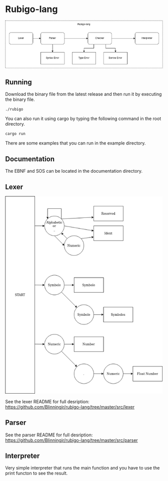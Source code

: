 # Rubigo-lang
![Rubigo-lang](https://github.com/Blinningjr/rubigo-lang/blob/master/images/rubigo_lang.png)

## Running
Download the binary file from the latest release and then run it by executing the binary file.

```
./rubigo
```

You can also run it using cargo by typing the following command in the root directory.

```
cargo run
```

There are some examples that you can run in the example directory.


## Documentation 

The EBNF and SOS can be located in the documentation directory.

## Lexer
![Rubigo Lexer fsm](https://github.com/Blinningjr/rubigo-lang/blob/master/images/lexer/rubigo_lexer_fsm.png)

See the lexer README for full desription: https://github.com/Blinningjr/rubigo-lang/tree/master/src/lexer


## Parser
See the parser README for full desription: https://github.com/Blinningjr/rubigo-lang/tree/master/src/parser

## Interpreter
Very simple interpreter that runs the main function and you have to use the print functon to see the result.
